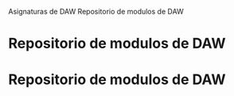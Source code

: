 Asignaturas de DAW
Repositorio de modulos de DAW
# Repositorio de modulos de DAW
# Repositorio de modulos de DAW
